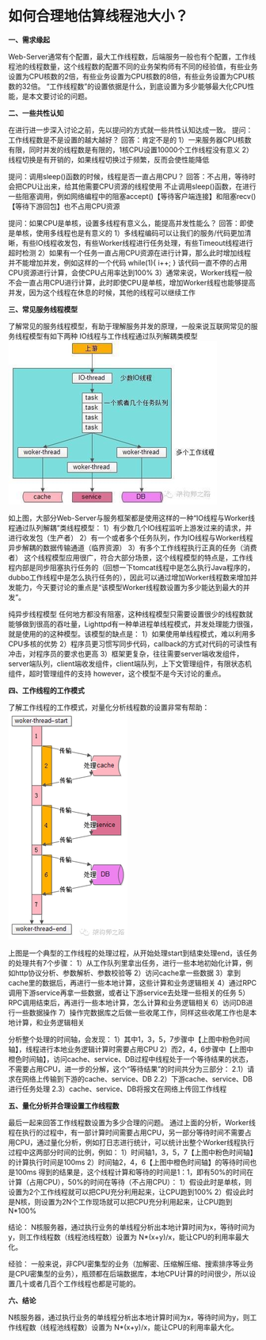 # 如何合理地估算线程池大小？

**一、需求缘起**

Web-Server通常有个配置，最大工作线程数，后端服务一般也有个配置，工作线程池的线程数量，这个线程数的配置不同的业务架构师有不同的经验值，有些业务设置为CPU核数的2倍，有些业务设置为CPU核数的8倍，有些业务设置为CPU核数的32倍。
“工作线程数”的设置依据是什么，到底设置为多少能够最大化CPU性能，是本文要讨论的问题。
 
**二、一些共性认知**

在进行进一步深入讨论之前，先以提问的方式就一些共性认知达成一致。
提问：工作线程数是不是设置的越大越好？
回答：肯定不是的
1）一来服务器CPU核数有限，同时并发的线程数是有限的，1核CPU设置10000个工作线程没有意义
2）线程切换是有开销的，如果线程切换过于频繁，反而会使性能降低
 
提问：调用sleep()函数的时候，线程是否一直占用CPU？
回答：不占用，等待时会把CPU让出来，给其他需要CPU资源的线程使用
不止调用sleep()函数，在进行一些阻塞调用，例如网络编程中的阻塞accept()【等待客户端连接】和阻塞recv()【等待下游回包】也不占用CPU资源
 
提问：如果CPU是单核，设置多线程有意义么，能提高并发性能么？
回答：即使是单核，使用多线程也是有意义的
1）多线程编码可以让我们的服务/代码更加清晰，有些IO线程收发包，有些Worker线程进行任务处理，有些Timeout线程进行超时检测
2）如果有一个任务一直占用CPU资源在进行计算，那么此时增加线程并不能增加并发，例如这样的一个代码
 while(1){ i++; }
该代码一直不停的占用CPU资源进行计算，会使CPU占用率达到100%
3）通常来说，Worker线程一般不会一直占用CPU进行计算，此时即使CPU是单核，增加Worker线程也能够提高并发，因为这个线程在休息的时候，其他的线程可以继续工作
 
**三、常见服务线程模型**

了解常见的服务线程模型，有助于理解服务并发的原理，一般来说互联网常见的服务线程模型有如下两种
IO线程与工作线程通过队列解耦类模型
![](1760830-f48f2ae3ca0101c7.jpeg)

如上图，大部分Web-Server与服务框架都是使用这样的一种“IO线程与Worker线程通过队列解耦”类线程模型：
1）有少数几个IO线程监听上游发过来的请求，并进行收发包（生产者）
2）有一个或者多个任务队列，作为IO线程与Worker线程异步解耦的数据传输通道（临界资源）
3）有多个工作线程执行正真的任务（消费者）
这个线程模型应用很广，符合大部分场景，这个线程模型的特点是，工作线程内部是同步阻塞执行任务的（回想一下tomcat线程中是怎么执行Java程序的，dubbo工作线程中是怎么执行任务的），因此可以通过增加Worker线程数来增加并发能力，今天要讨论的重点是“该模型Worker线程数设置为多少能达到最大的并发”。
 
纯异步线程模型
任何地方都没有阻塞，这种线程模型只需要设置很少的线程数就能够做到很高的吞吐量，Lighttpd有一种单进程单线程模式，并发处理能力很强，就是使用的的这种模型。该模型的缺点是：
1）如果使用单线程模式，难以利用多CPU多核的优势
2）程序员更习惯写同步代码，callback的方式对代码的可读性有冲击，对程序员的要求也更高
3）框架更复杂，往往需要server端收发组件，server端队列，client端收发组件，client端队列，上下文管理组件，有限状态机组件，超时管理组件的支持
however，这个模型不是今天讨论的重点。
 
**四、工作线程的工作模式**

了解工作线程的工作模式，对量化分析线程数的设置非常有帮助：
![](1760830-518a6fcc6b24550e.png)

上图是一个典型的工作线程的处理过程，从开始处理start到结束处理end，该任务的处理共有7个步骤：
1）从工作队列里拿出任务，进行一些本地初始化计算，例如http协议分析、参数解析、参数校验等
2）访问cache拿一些数据
3）拿到cache里的数据后，再进行一些本地计算，这些计算和业务逻辑相关
4）通过RPC调用下游service再拿一些数据，或者让下游service去处理一些相关的任务
5）RPC调用结束后，再进行一些本地计算，怎么计算和业务逻辑相关
6）访问DB进行一些数据操作
7）操作完数据库之后做一些收尾工作，同样这些收尾工作也是本地计算，和业务逻辑相关
 
分析整个处理的时间轴，会发现：
1）其中1，3，5，7步骤中【上图中粉色时间轴】，线程进行本地业务逻辑计算时需要占用CPU
2）而2，4，6步骤中【上图中橙色时间轴】，访问cache、service、DB过程中线程处于一个等待结果的状态，不需要占用CPU，进一步的分解，这个“等待结果”的时间共分为三部分：
2.1）请求在网络上传输到下游的cache、service、DB
2.2）下游cache、service、DB进行任务处理
2.3）cache、service、DB将报文在网络上传回工作线程
 
**五、量化分析并合理设置工作线程数**

最后一起来回答工作线程数设置为多少合理的问题。
通过上面的分析，Worker线程在执行的过程中，有一部计算时间需要占用CPU，另一部分等待时间不需要占用CPU，通过量化分析，例如打日志进行统计，可以统计出整个Worker线程执行过程中这两部分时间的比例，例如：
1）时间轴1，3，5，7【上图中粉色时间轴】的计算执行时间是100ms
2）时间轴2，4，6【上图中橙色时间轴】的等待时间也是100ms
得到的结果是，这个线程计算和等待的时间是1：1，即有50%的时间在计算（占用CPU），50%的时间在等待（不占用CPU）：
1）假设此时是单核，则设置为2个工作线程就可以把CPU充分利用起来，让CPU跑到100%
2）假设此时是N核，则设置为2N个工作现场就可以把CPU充分利用起来，让CPU跑到N*100%
 
结论：
N核服务器，通过执行业务的单线程分析出本地计算时间为x，等待时间为y，则工作线程数（线程池线程数）设置为 N*(x+y)/x，能让CPU的利用率最大化。
 
经验：
一般来说，非CPU密集型的业务（加解密、压缩解压缩、搜索排序等业务是CPU密集型的业务），瓶颈都在后端数据库，本地CPU计算的时间很少，所以设置几十或者几百个工作线程也都是可能的。
 
**六、结论**

N核服务器，通过执行业务的单线程分析出本地计算时间为x，等待时间为y，则工作线程数（线程池线程数）设置为 N*(x+y)/x，能让CPU的利用率最大化。